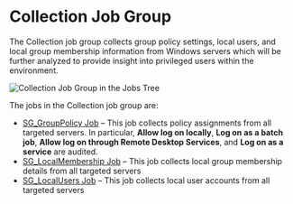# Collection Job Group

The Collection job group collects group policy settings, local users, and local group membership
information from Windows servers which will be further analyzed to provide insight into privileged
users within the environment.

![Collection Job Group in the Jobs Tree](/img/product_docs/accessanalyzer/11.6/solutions/exchange/databases/collection/collectionjobstree.webp)

The jobs in the Collection job group are:

- [SG_GroupPolicy Job](/docs/accessanalyzer/11.6/solutions/windows/privilegedaccounts/logonrights/collection/sg_grouppolicy.md)
  – This job collects policy assignments from all targeted servers. In particular, **Allow log on
  locally**, **Log on as a batch job**, **Allow log on through Remote Desktop Services**, and **Log
  on as a service** are audited.
- [SG_LocalMembership Job](/docs/accessanalyzer/11.6/solutions/windows/privilegedaccounts/logonrights/collection/sg_localmembership.md)
  – This job collects local group membership details from all targeted servers
- [SG_LocalUsers Job](/docs/accessanalyzer/11.6/solutions/windows/privilegedaccounts/logonrights/collection/sg_localusers.md)
  – This job collects local user accounts from all targeted servers
